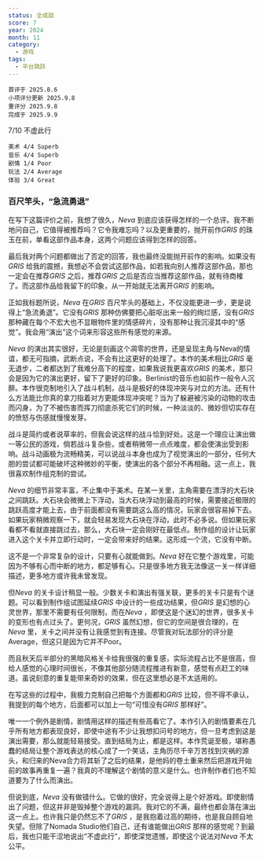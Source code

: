 ```yaml
---
status: 全成就
score: 7
year: 2024
month: 11
category:
  - 游戏
tags:
  - 平台跳跃
---
```

	首评于 2025.8.6
	小项评分更新 2025.9.8
	重评分 2025.9.8
	完成于 2025.9.9

7/10 不虚此行

```
美术 4/4 Superb
音乐 4/4 Superb
剧情 1/4 Poor
玩法 2/4 Average
体验 3/4 Great
```

### 百尺竿头，“急流勇退”

在写下这篇评价之前，我想了很久，*Neva* 到底应该获得怎样的一个总评。我不断地问自己，它值得被推荐吗？它令我难忘吗？以及更重要的，抛开前作*GRIS* 的珠玉在前，单看这部作品本身，这两个问题应该得到怎样的回答。

最后我对两个问题都做出了否定的回答，我也最终没能抛开前作的影响。如果没有*GRIS* 给我的震撼，我想必不会尝试这部作品，如若我向别人推荐这部作品，那也一定会在推荐*GRIS* 之后，推荐*GRIS* 之后是否应当推荐这部作品，就有待商榷了。而这部作品给我留下的印象，从一开始就无法离开*GRIS* 的影响。

正如我标题所说，*Neva* 在*GRIS* 百尺竿头的基础上，不仅没能更进一步，更是说得上“急流勇退”。它没有*GRIS* 那种仿佛要把心脏呕出来一般的绚烂感，没有*GRIS* 那种藏在每个不宏大也不显眼物件里的情感碎片，没有那种让我沉浸其中的“感觉”。我会用“演出”这个词来形容这些所有感觉的来源。

*Neva* 的演出其实很好，无论是刻画这个凋零的世界，还是呈现主角与Neva的情谊，都无可指摘，武断点说，不会有比这更好的处理了。本作的美术相比*GRIS* 毫无退步，二者都达到了我难分高下的程度，如果我说我更喜欢*GRIS* 的美术，那只会是因为它的演出更好，留下了更好的印象。Berlinist的音乐也如前作一般令人沉醉。本作很克制地引入了战斗机制，战斗是极好的体现冲突与对立的方法。还有什么方法能比你真的拿刀指着对方更能体现冲突呢？当为了躲避被污染的动物的攻击而闪身，为了不被伤害而挥刀彻底杀死它们的时候，一种淡淡的、微妙但切实存在的愤怒与伤感就慢慢发芽。

战斗是简约或者说草率的，但我会说这样的战斗恰到好处。这是一个理应让演出做一等公民的游戏，倘若战斗复杂些，或者稍微带一点点难度，都会使演出受到影响。战斗动画极为流畅精美，可以说战斗本身也成为了视觉演出的一部分，任何大胆的尝试都可能破坏这种微妙的平衡，使演出的各个部分不再相融。这一点上，我很喜欢制作组克制的尝试。

*Neva* 的细节非常丰富，不止集中于美术。在某一关里，主角需要在漂浮的大石块之间跳跃。大石块会微微上下浮动，当大石块浮动到最高的时候，需要接近极限的跳跃高度才能上去，由于前面都没有需要跳这么高的情况，玩家会很容易掉下去。如果玩家稍微观察一下，就会轻易发现大石块在浮动，此时不必多说。但如果玩家看都不看就直接跳过去，那么，大石块一定会刚好在最低点。制作组的设计让玩家进入这个关卡并立即行动时，一定会带来好的结果。这形成一个流，它没有中断。

这不是一个非常复杂的设计，只要有心就能做到。*Neva* 好在它整个游戏里，可能因为不够有心而中断的地方，都足够有心。只是很多地方我无法像这一关一样详细描述，更多地方或许我未曾发现。

但*Neva* 的关卡设计稍显一般。少数关卡和演出有强关联，更多的关卡只是有个谜题。可以看到制作组试图延续*GRIS* 中设计的一些成功结果，但*GRIS* 是幻想的心灵世界，那里不需要有任何限制，而在*Neva* ，即使这是个迷幻的世界，很多关卡的变形也有点过头了。更何况，*GRIS* 虽然幻想，但它的空间是很合理的，在*Neva* 里，关卡之间并没有让我感觉到有连接。尽管我对玩法部分的评分是Average，但这只是因为它并不Poor。

而且秋天后半部分的黑暗风格关卡给我很强的重复感，实际流程占比不是很高，但给人感觉的心理时间很长，不像其他部分随流程推进有新意，感觉有点赶工的味道。虽说刻意的重复能带来奇妙的效果，但在这里想必是不太适用的。

在写这些的过程中，我极力克制自己把每个方面都和*GRIS* 比较，但不得不承认，我提到的每个地方，后面都可以加上一句“可惜没有*GRIS* 那样好”。

唯一一个例外是剧情，剧情用这样的描述有些高看它了。本作引入的剧情要素在几乎所有地方都表现良好，即使中途有不少让我想扣问号的地方，但一旦考虑到这是演出需要，那么就能轻易接受。直到结局为止，都是这样。本作荒诞至极，堪称愚蠢的结局让整个游戏表达的核心成了一个笑话，主角历尽千辛万苦找到灾祸的源头，和归来的Neva合力将其斩了之后的结果，是他妈的卷土重来然后把游戏开始前的故事再重复一遍？我真的不理解这个剧情的意义是什么。也许制作者们也不知道要为了什么而演出。

但说到底，*Neva* 没有做错什么。它做的很好，完全说得上是个好游戏。即使剧情出了问题，但这并非是毁掉整个游戏的漏洞。我对它的不满，最终也都会落在演出这一点上。也许我只是仍然忘不了*GRIS* ，是我抱着过高的期待，也是我自顾自地失望。但除了Nomada Studio他们自己，还有谁能做出*GRIS* 那样的感觉呢？到最后，我也只能干涩地说出“不虚此行”，即使深觉遗憾，即使这个说法对*Neva* 不太公平。

